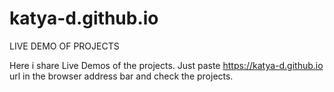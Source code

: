 # katya-d.github.io
LIVE DEMO OF PROJECTS

Here i  share Live Demos of the projects. Just paste https://katya-d.github.io url in the browser address bar and check the projects.
